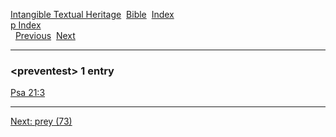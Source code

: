 [Intangible Textual Heritage](../../index)  [Bible](../index) 
[Index](index)   
[p Index](_p_)  
  [Previous](c08817)  [Next](c08819) 

------------------------------------------------------------------------

### &lt;preventest&gt; 1 entry

[Psa 21:3](../kjv/psa021.htm#003)  

------------------------------------------------------------------------

[Next: prey (73)](c08819)
